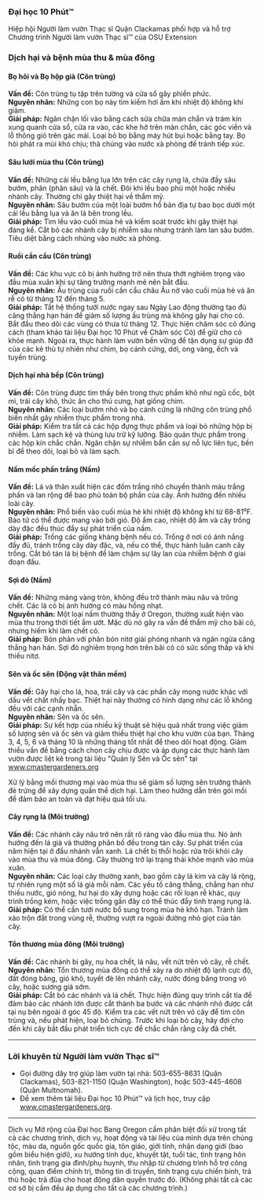 ### Đại học 10 Phút™  
Hiệp hội Người làm vườn Thạc sĩ Quận Clackamas phối hợp và hỗ trợ Chương trình Người làm vườn Thạc sĩ™ của OSU Extension  

### Dịch hại và bệnh mùa thu & mùa đông  

#### Bọ hôi và Bọ hộp già (Côn trùng)  
**Vấn đề:** Côn trùng tụ tập trên tường và cửa sổ gây phiền phức.  
**Nguyên nhân:** Những con bọ này tìm kiếm hơi ấm khi nhiệt độ không khí giảm.  
**Giải pháp:** Ngăn chặn lối vào bằng cách sửa chữa màn chắn và trám kín xung quanh cửa sổ, cửa ra vào, các khe hở trên màn chắn, các góc viền và lỗ thông gió trên gác mái. Loại bỏ bọ bằng máy hút bụi hoặc bằng tay. Bọ hôi phát ra mùi khó chịu; thả chúng vào nước xà phòng để tránh tiếp xúc.  

#### Sâu lưới mùa thu (Côn trùng)  
**Vấn đề:** Những cái lều bằng lụa lớn trên các cây rụng lá, chứa đầy sâu bướm, phân (phân sâu) và lá chết. Đôi khi lều bao phủ một hoặc nhiều nhánh cây. Thường chỉ gây thiệt hại về thẩm mỹ.  
**Nguyên nhân:** Sâu bướm của một loài bướm hổ bản địa tự bao bọc dưới một cái lều bằng lụa và ăn lá bên trong lều.  
**Giải pháp:** Tìm lều vào cuối mùa hè và kiểm soát trước khi gây thiệt hại đáng kể. Cắt bỏ các nhánh cây bị nhiễm sâu nhưng tránh làm lan sâu bướm. Tiêu diệt bằng cách nhúng vào nước xà phòng.  

#### Ruồi cần cẩu (Côn trùng)  
**Vấn đề:** Các khu vực cỏ bị ảnh hưởng trở nên thưa thớt nghiêm trọng vào đầu mùa xuân khi sự tăng trưởng mạnh mẽ nên bắt đầu.  
**Nguyên nhân:** Ấu trùng của ruồi cần cẩu châu Âu nở vào cuối mùa hè và ăn rễ cỏ từ tháng 12 đến tháng 5.  
**Giải pháp:** Tắt hệ thống tưới nước ngay sau Ngày Lao động thường tạo đủ căng thẳng hạn hán để giảm số lượng ấu trùng mà không gây hại cho cỏ. Bắt đầu theo dõi các vùng cỏ thưa từ tháng 12. Thực hiện chăm sóc cỏ đúng cách (tham khảo tài liệu Đại học 10 Phút về Chăm sóc Cỏ) để giữ cho cỏ khỏe mạnh. Ngoài ra, thực hành làm vườn bền vững để tận dụng sự giúp đỡ của các kẻ thù tự nhiên như chim, bọ cánh cứng, dơi, ong vàng, ếch và tuyến trùng.  

#### Dịch hại nhà bếp (Côn trùng)  
**Vấn đề:** Côn trùng được tìm thấy bên trong thực phẩm khô như ngũ cốc, bột mì, trái cây khô, thức ăn cho thú cưng, hạt giống chim.  
**Nguyên nhân:** Các loại bướm nhỏ và bọ cánh cứng là những côn trùng phổ biến nhất gây nhiễm thực phẩm trong nhà.  
**Giải pháp:** Kiểm tra tất cả các hộp đựng thực phẩm và loại bỏ những hộp bị nhiễm. Làm sạch kệ và thùng lưu trữ kỹ lưỡng. Bảo quản thực phẩm trong các hộp kín chắc chắn. Ngăn chặn sự nhiễm bẩn cần sự nỗ lực liên tục, bền bỉ để theo dõi, loại bỏ và làm sạch.  

#### Nấm mốc phấn trắng (Nấm)  
**Vấn đề:** Lá và thân xuất hiện các đốm trắng nhỏ chuyển thành màu trắng phấn và lan rộng để bao phủ toàn bộ phần của cây. Ảnh hưởng đến nhiều loài cây.  
**Nguyên nhân:** Phổ biến vào cuối mùa hè khi nhiệt độ không khí từ 68-81⁰F. Bào tử có thể được mang vào bởi gió. Độ ẩm cao, nhiệt độ ấm và cây trồng dày đặc đều thúc đẩy sự phát triển của nấm.  
**Giải pháp:** Trồng các giống kháng bệnh nếu có. Trồng ở nơi có ánh nắng đầy đủ, tránh trồng cây dày đặc, và, nếu có thể, thực hành luân canh cây trồng. Cắt bỏ tán lá bị bệnh để làm chậm sự lây lan của nhiễm bệnh ở giai đoạn đầu.  

#### Sợi đỏ (Nấm)  
**Vấn đề:** Những mảng vàng tròn, không đều trở thành màu nâu và trông chết. Các lá cỏ bị ảnh hưởng có màu hồng nhạt.  
**Nguyên nhân:** Một loại nấm thường thấy ở Oregon, thường xuất hiện vào mùa thu trong thời tiết ẩm ướt. Mặc dù nó gây ra vấn đề thẩm mỹ cho bãi cỏ, nhưng hiếm khi làm chết cỏ.  
**Giải pháp:** Bón phân với phân bón nitơ giải phóng nhanh và ngăn ngừa căng thẳng hạn hán. Sợi đỏ nghiêm trọng hơn trên bãi cỏ có sức sống thấp và khi thiếu nitơ.  

#### Sên và ốc sên (Động vật thân mềm)  
**Vấn đề:** Gây hại cho lá, hoa, trái cây và các phần cây mọng nước khác với dấu vết chất nhầy bạc. Thiệt hại này thường có hình dạng như các lỗ không đều với các cạnh nhẵn.  
**Nguyên nhân:** Sên và ốc sên.  
**Giải pháp:** Sự kết hợp của nhiều kỹ thuật sẽ hiệu quả nhất trong việc giảm số lượng sên và ốc sên và giảm thiểu thiệt hại cho khu vườn của bạn. Tháng 3, 4, 5, 6 và tháng 10 là những tháng tốt nhất để theo dõi hoạt động. Giảm thiểu vấn đề bằng cách chọn cây chịu được và áp dụng các thực hành làm vườn được liệt kê trong tài liệu "Quản lý Sên và Ốc sên" tại www.cmastergardeners.org  

Xử lý bằng mồi thương mại vào mùa thu sẽ giảm số lượng sên trưởng thành đẻ trứng để xây dựng quần thể dịch hại. Làm theo hướng dẫn trên gói mồi để đảm bảo an toàn và đạt hiệu quả tối ưu.  

#### Cây rụng lá (Môi trường)  
**Vấn đề:** Các nhánh cây nâu trở nên rất rõ ràng vào đầu mùa thu. Nó ảnh hưởng đến lá già và thường phân bố đều trong tán cây. Sự phát triển của năm hiện tại ở đầu nhánh vẫn xanh. Lá chết bị thổi hoặc rửa trôi khỏi cây vào mùa thu và mùa đông. Cây thường trở lại trạng thái khỏe mạnh vào mùa xuân.  
**Nguyên nhân:** Các loại cây thường xanh, bao gồm cây lá kim và cây lá rộng, tự nhiên rụng một số lá già mỗi năm. Các yếu tố căng thẳng, chẳng hạn như thiếu nước, gió nóng, hư hại do xây dựng hoặc các rối loạn rễ khác, quy trình trồng kém, hoặc việc trồng gần đây có thể thúc đẩy tình trạng rụng lá.  
**Giải pháp:** Có thể cần tưới nước bổ sung trong mùa hè khô hạn. Tránh làm xáo trộn đất trong vùng rễ, thường vượt ra ngoài đường nhỏ giọt của tán cây.  

#### Tổn thương mùa đông (Môi trường)  
**Vấn đề:** Các nhánh bị gãy, nụ hoa chết, lá nâu, vết nứt trên vỏ cây, rễ chết.  
**Nguyên nhân:** Tổn thương mùa đông có thể xảy ra do nhiệt độ lạnh cực độ, đất đóng băng, gió khô, tuyết đè lên nhánh cây, nước đóng băng trong vỏ cây, hoặc sương giá sớm.  
**Giải pháp:** Cắt bỏ các nhánh và lá chết. Thực hiện đúng quy trình cắt tỉa để đảm bảo các nhánh lớn được cắt thành ba bước và các nhánh nhỏ được cắt tại nụ bên ngoài ở góc 45 độ. Kiểm tra các vết nứt trên vỏ cây để tìm côn trùng và, nếu phát hiện, loại bỏ chúng. Trước khi loại bỏ cây, hãy đợi cho đến khi cây bắt đầu phát triển tích cực để chắc chắn rằng cây đã chết.  

---

### Lời khuyên từ Người làm vườn Thạc sĩ™  
- Gọi đường dây trợ giúp làm vườn tại nhà: 503-655-8631 (Quận Clackamas), 503-821-1150 (Quận Washington), hoặc 503-445-4608 (Quận Multnomah).  
- Để xem thêm tài liệu Đại học 10 Phút™ và lịch học, truy cập www.cmastergardeners.org.  

---

Dịch vụ Mở rộng của Đại học Bang Oregon cấm phân biệt đối xử trong tất cả các chương trình, dịch vụ, hoạt động và tài liệu của mình dựa trên chủng tộc, màu da, nguồn gốc quốc gia, tôn giáo, giới tính, nhận dạng giới (bao gồm biểu hiện giới), xu hướng tính dục, khuyết tật, tuổi tác, tình trạng hôn nhân, tình trạng gia đình/phụ huynh, thu nhập từ chương trình hỗ trợ công cộng, quan điểm chính trị, thông tin di truyền, tình trạng cựu chiến binh, trả thù hoặc trả đũa cho hoạt động dân quyền trước đó. (Không phải tất cả các cơ sở bị cấm đều áp dụng cho tất cả các chương trình.)